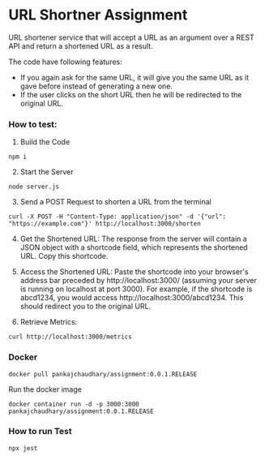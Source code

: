 # URL Shortner Assignment
URL shortener service that will accept a URL as an argument over a REST API and return a shortened URL as a result.

The code have following features:
*  If you again ask for the same URL, it will give you the same URL as it gave before instead
of generating a new one.
* If the user clicks on the short URL then he will be redirected to the original URL.

### How to test:

1. Build the Code
```
npm i
```

2. Start the Server

```
node server.js
```

3. Send a POST Request to shorten a URL from the terminal

```
curl -X POST -H "Content-Type: application/json" -d '{"url": "https://example.com"}' http://localhost:3000/shorten
```

4. Get the Shortened URL: The response from the server will contain a JSON object with a shortcode field, which represents the shortened URL. Copy this shortcode.

5. Access the Shortened URL: Paste the shortcode into your browser's address bar preceded by http://localhost:3000/ (assuming your server is running on localhost at port 3000). For example, if the shortcode is abcd1234, you would access http://localhost:3000/abcd1234. This should redirect you to the original URL.

6. Retrieve Metrics:

```
curl http://localhost:3000/metrics
```

### Docker

```
docker pull pankajchaudhary/assignment:0.0.1.RELEASE
```

Run the docker image

```
docker container run -d -p 3000:3000 pankajchaudhary/assignment:0.0.1.RELEASE
```


### How to run Test

```
npx jest
```
